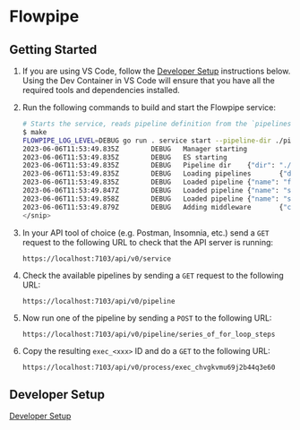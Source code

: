 # Flowpipe

## Getting Started

1. If you are using VS Code, follow the [Developer Setup](#developer-setup) instructions below. Using the Dev Container in VS Code will ensure that you have all the required tools and dependencies installed.

1. Run the following commands to build and start the Flowpipe service:
    ```bash
    # Starts the service, reads pipeline definition from the `pipelines` directory
    $ make
    FLOWPIPE_LOG_LEVEL=DEBUG go run . service start --pipeline-dir ./pipeline
    2023-06-06T11:53:49.835Z        DEBUG   Manager starting
    2023-06-06T11:53:49.835Z        DEBUG   ES starting
    2023-06-06T11:53:49.835Z        DEBUG   Pipeline dir    {"dir": "./pipeline"}
    2023-06-06T11:53:49.835Z        DEBUG   Loading pipelines       {"directory": "./pipeline"}
    2023-06-06T11:53:49.835Z        DEBUG   Loaded pipeline {"name": "for_loop_using_http_request_body_json", "file": "pipeline/for_loop_using_http_request_body_json.yaml"}
    2023-06-06T11:53:49.847Z        DEBUG   Loaded pipeline {"name": "series_of_for_loop_steps", "file": "pipeline/series_of_for_loop_steps.yaml"}
    2023-06-06T11:53:49.858Z        DEBUG   Loaded pipeline {"name": "simple_parallel", "file": "pipeline/simple_parallel.yaml"}
    2023-06-06T11:53:49.879Z        DEBUG   Adding middleware       {"count": "1"}    
    </snip>
    ```

1. In your API tool of choice (e.g. Postman, Insomnia, etc.) send a `GET` request to the following URL to check that the API server is running:
    ```
    https://localhost:7103/api/v0/service
    ``` 

1. Check the available pipelines by sending a `GET` request to the following URL:
    ```
    https://localhost:7103/api/v0/pipeline
    ```

1. Now run one of the pipeline by sending a `POST` to the following URL:
    ```
    https://localhost:7103/api/v0/pipeline/series_of_for_loop_steps
    ```

1. Copy the resulting `exec_<xxx>` ID and do a `GET` to the following URL:
    ```
    https://localhost:7103/api/v0/process/exec_chvgkvmu69j2b44q3e60
    ```

## Developer Setup

[Developer Setup](./docs/development-setup.md)




